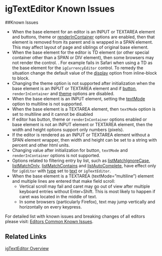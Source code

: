 ﻿<!--
|metadata|
{
    "fileName": "igtexteditor-known-issues",
    "controlName": "igEditors",
    "tags": ["Editing","Known Issues"]
}
|metadata|
-->

# igTextEditor Known Issues



##Known Issues

-   When the base element for an editor is an INPUT or TEXTAREA element and buttons, theme or [renderInContainer](%%jQueryApiUrl%%/ui.igTextEditor#options:renderInContainer) options are enabled, then that element is removed from its parent and is wrapped in a SPAN element. This may affect layout of page and siblings of original base element.
-   When the base element for the editor is TD element (or other special container other than a SPAN or DIV element), then some browsers may not render the control. . For example fails in Safari when using a TD as the base element for the `igCurrencyEditor` control. To remedy the situation change the default value of the [display](%%jQueryApiUrl%%/ui.igTextEditor#options:display) option from inline-block to block.
-   Changing the theme option is not supported after initialization when the base element is an INPUT or TEXTAREA element and if [button](%%jQueryApiUrl%%/ui.igTextEditor#options:button), `renderInContainer` and [theme](%%jQueryApiUrl%%/ui.igTextEditor#options:theme) options are disabled.
-   When the base element is an INPUT element, setting the [textMode](%%jQueryApiUrl%%/ui.igTextEditor#options:textMode) option to multiline is not supported.
-   When the base element is a TEXTAREA element, then `textMode` option is set to multiline and it cannot be disabled
-   If editor has button, theme or `renderInContainer` options enabled or base element is not an INPUT element or TEXTAREA element, then the width and height options support only numbers (pixels).
-   If the editor is rendered as an INPUT or TEXTAREA element without a SPAN element wrapper, then width and height can be set to a string with percent and other html units.
-   Changing value after initialization for button, `textMode` and `renderInContainer` options is not supported.
-   Options related to filtering entry by list, such as [listMatchIgnoreCase](%%jQueryApiUrl%%/ui.igTextEditor#options), [listMatchOnly](%%jQueryApiUrl%%/ui.igTextEditor#options), [listMatchContains](%%jQueryApiUrl%%/ui.igTextEditor#options) and [listAutoComplete](%%jQueryApiUrl%%/ui.igTextEditor#options), have effect only for `igEditor` with [type](%%jQueryApiUrl%%/ui.igTextEditor#options) set to [text](%%jQueryApiUrl%%/ui.igTextEditor#options) or `igTextEditor`.
-   When the base element is a TEXTAREA (textMode=”multiline”) element and multiple lines are entered that make field scroll:
    -   Vertical scroll may fail and caret may go out of view after multiple keyboard entries without Enter+Shift. This is most likely to happen if caret was located in the middle of text.
    -   In some browsers (particularly Firefox), text may jump vertically and horizontally on every keypress.

For detailed list with known issues and breaking changes of all editors please visit: [Editors Common Known Issues](igCurrencyEditor-igEditor-Known-Issues.html).

## Related Links
[igTextEditor Overview](igTextEditor-Overview.html)

 

 


